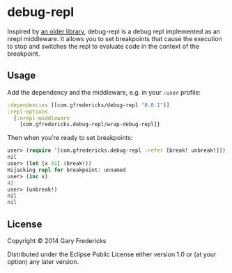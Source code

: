 # debug-repl

Inspired by [an older
library](https://github.com/georgejahad/debug-repl), debug-repl is a
debug repl implemented as an nrepl middleware. It allows you to set
breakpoints that cause the execution to stop and switches the repl to
evaluate code in the context of the breakpoint.

## Usage

Add the dependency and the middleware, e.g. in your `:user` profile:

``` clojure
:dependencies [[com.gfredericks/debug-repl "0.0.1"]]
:repl-options
  {:nrepl-middleware
    [com.gfredericks.debug-repl/wrap-debug-repl]}
```

Then when you're ready to set breakpoints:

``` clojure
user> (require '[com.gfredericks.debug-repl :refer [break! unbreak!]])
nil
user> (let [x 41] (break!))
Hijacking repl for breakpoint: unnamed
user> (inc x)
42
user> (unbreak!)
nil
nil
```

## License

Copyright © 2014 Gary Fredericks

Distributed under the Eclipse Public License either version 1.0 or (at
your option) any later version.
